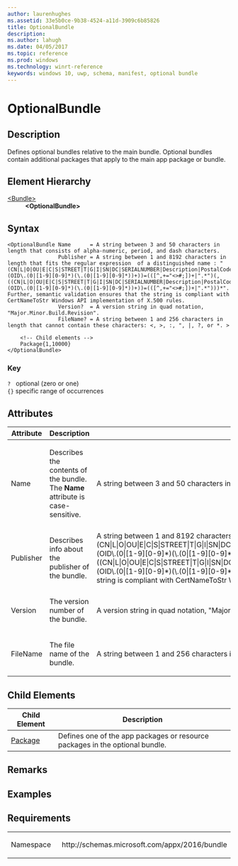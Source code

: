 ```yaml
---
author: laurenhughes
ms.assetid: 33e5b0ce-9b38-4524-a11d-3909c6b85826
title: OptionalBundle
description:
ms.author: lahugh
ms.date: 04/05/2017
ms.topic: reference
ms.prod: windows
ms.technology: winrt-reference
keywords: windows 10, uwp, schema, manifest, optional bundle 
---
```


# OptionalBundle

## Description
Defines optional bundles relative to the main bundle. Optional bundles contain additional packages that apply to the main app package or bundle.

## Element Hierarchy
<dl>
<dt><a href="element-bundle.md">&lt;Bundle&gt;</a></dt>
<dd><b>&lt;OptionalBundle&gt;</b></dd>
</dl>


## Syntax
```syntax
<OptionalBundle Name      = A string between 3 and 50 characters in length that consists of alpha-numeric, period, and dash characters.
                Publisher = A string between 1 and 8192 characters in length that fits the regular expression  of a distinguished name : "(CN|L|O|OU|E|C|S|STREET|T|G|I|SN|DC|SERIALNUMBER|Description|PostalCode|POBox|Phone|X21Address|dnQualifier|(OID\.(0|[1-9][0-9]*)(\.(0|[1-9][0-9]*))+))=(([^,+="<>#;])+|".*")(, ((CN|L|O|OU|E|C|S|STREET|T|G|I|SN|DC|SERIALNUMBER|Description|PostalCode|POBox|Phone|X21Address|dnQualifier|(OID\.(0|[1-9][0-9]*)(\.(0|[1-9][0-9]*))+))=(([^,+="<>#;])+|".*")))*". Further, semantic validation ensures that the string is compliant with CertNameToStr Windows API implementation of X.500 rules.
                Version?  = A version string in quad notation, "Major.Minor.Build.Revision".
                FileName? = A string between 1 and 256 characters in length that cannot contain these characters: <, >, :, ", |, ?, or *. >

    <!-- Child elements -->
    Package{1,10000}
</OptionalBundle>
```


### Key
`?`   optional (zero or one)  
`{}`  specific range of occurrences

## Attributes

<table>
<colgroup>
<col width="25%" />
<col width="25%" />
<col width="25%" />
<col width="25%" />
</colgroup>
<thead>
<tr class="header">
<th>Attribute</th>
<th>Description</th>
<th>Data type</th>
<th>Required</th>
</tr>
</thead>
<tbody>
<tr class="odd">
<td>Name</td>
<td><p>Describes the contents of the bundle. The <strong>Name</strong> attribute is case-sensitive.</p></td>
<td>A string between 3 and 50 characters in length that consists of alpha-numeric, period, and dash characters.</td>
<td>Yes</td>
</tr>
<tr class="even">
<td>Publisher</td>
<td><p>Describes info about the publisher of the bundle.</p></td>
<td>A string between 1 and 8192 characters in length that fits the regular expression of a distinguished name : &quot;(CN|L|O|OU|E|C|S|STREET|T|G|I|SN|DC|SERIALNUMBER|Description|PostalCode|POBox|Phone|X21Address|dnQualifier|(OID\.(0|[1-9][0-9]*)(\.(0|[1-9][0-9]*))+))=(([^,+=&quot;&lt;&gt;#;])+|&quot;.*&quot;)(, ((CN|L|O|OU|E|C|S|STREET|T|G|I|SN|DC|SERIALNUMBER|Description|PostalCode|POBox|Phone|X21Address|dnQualifier|(OID\.(0|[1-9][0-9]*)(\.(0|[1-9][0-9]*))+))=(([^,+=&quot;&lt;&gt;#;])+|&quot;.*&quot;)))*&quot;. Further, semantic validation ensures that the string is compliant with CertNameToStr Windows API implementation of X.500 rules.</td>
<td>Yes</td>
</tr>
<tr class="odd">
<td>Version</td>
<td><p>The version number of the bundle.</p></td>
<td>A version string in quad notation, &quot;Major.Minor.Build.Revision&quot;.</td>
<td>No</td>
</tr>
<tr class="even">
<td>FileName</td>
<td><p>The file name of the bundle.</p></td>
<td>A string between 1 and 256 characters in length that cannot contain these characters: &lt;, &gt;, :, &quot;, |, ?, or *.</td>
<td>No</td>
</tr>
</tbody>
</table>

## Child Elements

| Child Element | Description |
|---------------|-------------|
| [Package](element-optionalbundle-package.md) | Defines one of the app packages or resource packages in the optional bundle. |

## Remarks


## Examples

## Requirements
<table>
<colgroup>
<col width="50%" />
<col width="50%" />
</colgroup>
<tbody>
<tr class="odd">
<td><p>Namespace</p></td>
<td><p>http://schemas.microsoft.com/appx/2016/bundle</p></td>
</tr>
</tbody>
</table>
